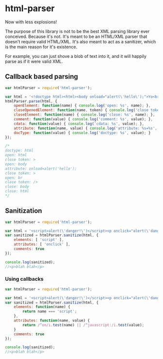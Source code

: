 # html-parser

Now with less explosions!

The purpose of this library is not to be the best XML parsing library ever
conceived. Because it's not. It's meant to be an HTML/XML parser that doesn't
require valid HTML/XML. It's also meant to act as a sanitizer, which is the
main reason for it's existence.

For example, you can just shove a blob of text into it, and it will happily
parse as if it were valid XML.

## Callback based parsing
```javascript
var htmlParser = require('html-parser');

var html = '<!doctype html><html><body onload="alert(\'hello\');">Yo<br />dawg</body></html>';
htmlParser.parse(html, {
	openElement: function(name) { console.log('open: %s', name); },
	closeOpenedElement: function(name, token) { console.log('close token: %s', token); },
	closeElement: function(name) { console.log('close: %s', name); },
	comment: function(value) { console.log('comment: %s', value); },
	cdata: function(value) { console.log('cdata: %s', value); },
	attribute: function(name, value) { console.log('attribute: %s=%s', name, value); },
	docType: function(value) { console.log('doctype: %s', value); }
});

/*
doctype: html
open: html
close token: >
open: body
attribute: onload=alert('hello');
close token: >
open: br
close token: />
close: body
close: html
*/
```

## Sanitization
```javascript
var htmlParser = require('html-parser');

var html = '<script>alert(\'danger!\')</script><p onclick="alert(\'danger!\')">blah blah<!-- useless comment --></p>';
var sanitized = htmlParser.sanitize(html, {
	elements: [ 'script' ],
	attributes: [ 'onclick' ],
	comments: true
});

console.log(sanitized);
//<p>blah blah</p>
```

### Using callbacks
```javascript
var htmlParser = require('html-parser');

var html = '<script>alert(\'danger!\')</script><p onclick="alert(\'danger!\')">blah blah<!-- useless comment --></p>';
var sanitized = htmlParser.sanitize(html, {
	elements: function(name) {
		return name === 'script';
	},
	attributes: function(name, value) {
		return /^on/i.test(name) || /^javascript:/i.test(value);
	}
	comments: true
});

console.log(sanitized);
//<p>blah blah</p>
```
